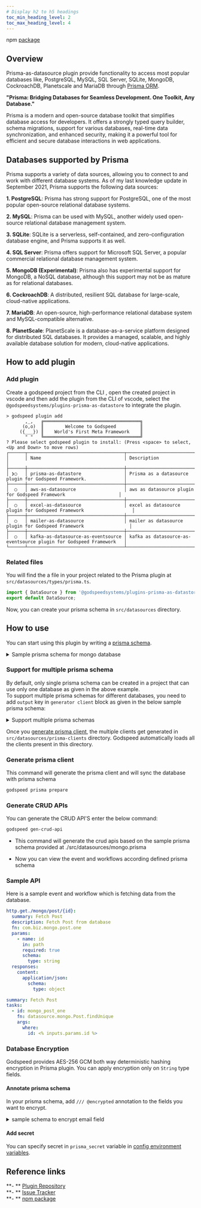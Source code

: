 ```yaml
---
# Display h2 to h5 headings
toc_min_heading_level: 2
toc_max_heading_level: 4
---
```


npm [package](https://www.npmjs.com/package/@godspeedsystems/plugins-prisma-as-datastore)

## Overview
Prisma-as-datasource plugin provide functionality to access most popular databases like, PostgreSQL, MySQL, SQL Server, SQLite, MongoDB, CockroachDB, Planetscale and MariaDB through [Prisma ORM](https://www.prisma.io/docs).

**"Prisma: Bridging Databases for Seamless Development. One Toolkit, Any Database."**

Prisma is a modern and open-source database toolkit that simplifies database access for developers. It offers a strongly typed query builder, schema migrations, support for various databases, real-time data synchronization, and enhanced security, making it a powerful tool for efficient and secure database interactions in web applications.

## Databases supported by Prisma 
Prisma supports a variety of data sources, allowing you to connect to and work with different database systems. As of my last knowledge update in September 2021, Prisma supports the following data sources:

**1. PostgreSQL**: Prisma has strong support for PostgreSQL, one of the most popular open-source relational database systems.

**2. MySQL**: Prisma can be used with MySQL, another widely used open-source relational database management system.

**3. SQLite**: SQLite is a serverless, self-contained, and zero-configuration database engine, and Prisma supports it as well.

**4. SQL Server**: Prisma offers support for Microsoft SQL Server, a popular commercial relational database management system.

**5. MongoDB (Experimental)**: Prisma also has experimental support for MongoDB, a NoSQL database, although this support may not be as mature as for relational databases.

**6. CockroachDB**: A distributed, resilient SQL database for large-scale, cloud-native applications.

**7. MariaDB**: An open-source, high-performance relational database system and MySQL-compatible alternative.

**8. PlanetScale**: PlanetScale is a database-as-a-service platform designed for distributed SQL databases. It provides a managed, scalable, and highly available database solution for modern, cloud-native applications.

## How to add plugin
### Add plugin
Create a godspeed project from the CLI , open the created project in vscode and then add the plugin from the CLI of vscode, select the `@godspeedsystems/plugins-prisma-as-datastore` to integrate the plugin.

```
> godspeed plugin add
       ,_,   ╔════════════════════════════════════╗
      (o,o)  ║        Welcome to Godspeed         ║
     ({___}) ║    World's First Meta Framework    ║
       " "   ╚════════════════════════════════════╝
? Please select godspeed plugin to install: (Press <space> to select, <Up and Down> to move rows)
┌──────┬────────────────────────────────────┬────────────────────────────────────────────────────────────────────┐
│      │ Name                               │ Description                                                        │
├──────┼────────────────────────────────────┼────────────────────────────────────────────────────────────────────┤
│ ❯◯   │ prisma-as-datastore                │ Prisma as a datasource plugin for Godspeed Framework.              │
├──────┼────────────────────────────────────┼────────────────────────────────────────────────────────────────────┤
│  ◯   │ aws-as-datasource                  │ aws as datasource plugin for Godspeed Framework                    │
├──────┼────────────────────────────────────┼────────────────────────────────────────────────────────────────────┤
│  ◯   │ excel-as-datasource                │ excel as datasource plugin for Godspeed Framework                  │
├──────┼────────────────────────────────────┼────────────────────────────────────────────────────────────────────┤
│  ◯   │ mailer-as-datasource               │ mailer as datasource plugin for Godspeed Framework                 │
├──────┼────────────────────────────────────┼────────────────────────────────────────────────────────────────────┤
│  ◯   │ kafka-as-datasource-as-eventsource │ kafka as datasource-as-eventsource plugin for Godspeed Framework   │
└──────┴────────────────────────────────────┴────────────────────────────────────────────────────────────────────┘
```

### Related files
You will find the a file in your project related to the Prisma plugin at `src/datasources/types/prisma.ts`.
```typescript title=prisma.ts
import { DataSource } from '@godspeedsystems/plugins-prisma-as-datastore';
export default DataSource;
```
Now, you can create your prisma schema in `src/datasources` directory. 

## How to use
You can start using this plugin by writing a [prisma schema](https://www.prisma.io/docs/orm/prisma-schema).

<details>
<summary>Sample prisma schema for mongo database</summary>

```prisma title=src/datasources/mongo.prisma
datasource db {
  provider = "mongodb"
  url      = env("MONGO_TEST_URL") //Connection string can be found in the .env folder. you can add your own database connection string
}

generator client {
  provider = "prisma-client-js"
}

model User {
  id        String   @id @default(auto()) @map("_id") @db.ObjectId
  createdAt DateTime @default(now())
  email     String   @unique
  name      String?
  role      Role     @default(USER)
  posts     Post[]
}

model Post {
  id        String   @id @default(auto()) @map("_id") @db.ObjectId
  createdAt DateTime @default(now())
  updatedAt DateTime @updatedAt
  published Boolean  @default(false)
  title     String
  author    User?    @relation(fields: [authorId], references: [id])
  authorId  String   @db.ObjectId
}

enum Role {
  USER
  ADMIN
}
```

</details>

### Support for multiple prisma schema
By default, only single prisma schema can be created in a project that can use only one database as given in the above example.   
To support multiple prisma schemas for different databases, you need to add `output` key in `generator client` block as given in the below sample prisma schema:

<details>
<summary>Support multiple prisma schemas</summary>

```prisma title=src/datasources/mongo.prisma
datasource db {
  provider = "mongodb"
  url      = env("MONGO_TEST_URL") //Connection string can be found in the .env folder. you can add your own database connection string
}

generator client {
  provider = "prisma-client-js"
  output = "./prisma-clients/mongo"
}

model User {
  id        String   @id @default(auto()) @map("_id") @db.ObjectId
  createdAt DateTime @default(now())
  email     String   @unique
  name      String?
  role      Role     @default(USER)
  posts     Post[]
}

model Post {
  id        String   @id @default(auto()) @map("_id") @db.ObjectId
  createdAt DateTime @default(now())
  updatedAt DateTime @updatedAt
  published Boolean  @default(false)
  title     String
  author    User?    @relation(fields: [authorId], references: [id])
  authorId  String   @db.ObjectId
}

enum Role {
  USER
  ADMIN
}
```

</details>

Once you [generate prisma client](#generate-prisma-client), the multiple clients get generated in `src/datasources/prisma-clients` directory. Godspeed automatically loads all the clients present in this directory.

### Generate prisma client
This command will generate the prisma client and will sync the database with prisma schema
```bash
godspeed prisma prepare
```

### Generate CRUD APIs
You can generate the CRUD API'S enter the below command:
```bash
godspeed gen-crud-api
```
* This command will generate the crud apis based on the sample prisma schema provided at ./src/datasources/mongo.prisma

* Now you can view the event and workflows according defined prisma schema

### Sample API
Here is a sample event and workflow which is fetching data from the database.
```yaml title=src/events/mongo.yaml
http.get./mongo/post/{id}:
  summary: Fetch Post
  description: Fetch Post from database
  fn: com.biz.mongo.post.one
  params:
    - name: id
      in: path
      required: true
      schema:
        type: string
  responses:
    content:
      application/json:
        schema:
          type: object
```

```yaml title=com/biz/mongo/post/one.yaml
summary: Fetch Post
tasks:
  - id: mongo_post_one
    fn: datasource.mongo.Post.findUnique
    args:
      where:
        id: <% inputs.params.id %>
```

### Database Encryption
Godspeed provides AES-256 GCM both way deterministic hashing encryption in Prisma plugin. You can apply encryption only on `String` type fields.

#### Annotate prisma schema
In your prisma schema, add `/// @encrypted` annotation to the fields you want to encrypt.

<details>
<summary>sample schema to encrypt email field</summary>

```prisma title=src/datasources/mongo.prisma
datasource db {
  provider = "mongodb"
  url      = env("MONGO_TEST_URL") //Connection string can be found in the .env folder. you can add your own database connection string
}

generator client {
  provider = "prisma-client-js"
  output = "./prisma-clients/mongo"
}

model User {
  id        String   @id @default(auto()) @map("_id") @db.ObjectId
  createdAt DateTime @default(now())
  email     String   @unique  /// @encrypted
  name      String?
  role      Role     @default(USER)
  posts     Post[]
}

model Post {
  id        String   @id @default(auto()) @map("_id") @db.ObjectId
  createdAt DateTime @default(now())
  updatedAt DateTime @updatedAt
  published Boolean  @default(false)
  title     String
  author    User?    @relation(fields: [authorId], references: [id])
  authorId  String   @db.ObjectId
}

enum Role {
  USER
  ADMIN
}
```

</details>

#### Add secret
You can specify secret in `prisma_secret` variable in [config environment variables](../../config-and-mappings/config.md/#custom-environment-variablesyaml).

## Reference links
**- ** [Plugin Repository](https://github.com/godspeedsystems/gs-plugins/tree/main/plugins/prisma-as-datastore)   
**- ** [Issue Tracker](https://github.com/godspeedsystems/gs-plugins/issues)      
**- ** [npm package](https://www.npmjs.com/package/@godspeedsystems/plugins-prisma-as-datastore)

